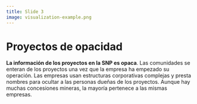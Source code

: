 ```yaml
---
title: Slide 3
image: visualization-example.png
---
```


# Proyectos de opacidad

**La información de los proyectos en la SNP es opaca**. Las comunidades se enteran de los proyectos una vez que la empresa ha empezado su operación. Las empresas usan estructuras corporativas complejas y presta nombres para ocultar a las personas dueñas de los proyectos. Aunque hay muchas concesiones mineras, la mayoría pertenece a las mismas empresas. 
